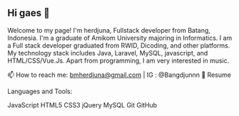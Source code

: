 ## Hi gaes 👋

<!--
**Herdjunot/herdjunot** is a ✨ _special_ ✨ repository because its `README.md` (this file) appears on your GitHub profile.

Here are some ideas to get you started:

- 🔭 I’m currently working on ...
- 🌱 I’m currently learning ...
- 👯 I’m looking to collaborate on ...
- 🤔 I’m looking for help with ...
- 💬 Ask me about ...
- 📫 How to reach me: ...
- 😄 Pronouns: ...
- ⚡ Fun fact: ...
-->
Welcome to my page!
I'm herdjuna, Fullstack developer from  Batang, Indonesia.
I'm a graduate of Amikom University majoring in Informatics. I am a Full stack developer graduated from RWID, Dicoding, and other platforms. My technology stack includes Java, Laravel, MySQL, javascript, and HTML/CSS/Vue.Js. Apart from programming, I am very interested in music.

 📫 How to reach me: bmherdjuna@gmail.com | IG : @Bangdjunnn
📝 Resume

Languages and Tools:

JavaScript HTML5   CSS3   jQuery   MySQL   Git   GitHub 

